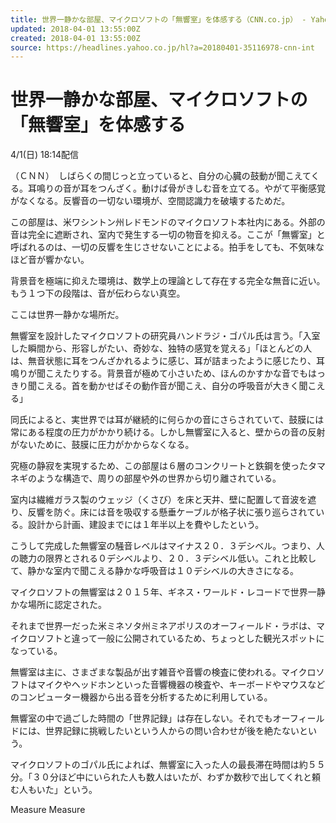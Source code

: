 ```yaml
---
title: 世界一静かな部屋、マイクロソフトの「無響室」を体感する（CNN.co.jp） - Yahoo!ニュース
updated: 2018-04-01 13:55:00Z
created: 2018-04-01 13:55:00Z
source: https://headlines.yahoo.co.jp/hl?a=20180401-35116978-cnn-int
---
```


# 世界一静かな部屋、マイクロソフトの「無響室」を体感する

4/1(日) 18:14配信

（ＣＮＮ）　しばらくの間じっと立っていると、自分の心臓の鼓動が聞こえてくる。耳鳴りの音が耳をつんざく。動けば骨がきしむ音を立てる。やがて平衡感覚がなくなる。反響音の一切ない環境が、空間認識力を破壊するためだ。

この部屋は、米ワシントン州レドモンドのマイクロソフト本社内にある。外部の音は完全に遮断され、室内で発生する一切の物音を抑える。ここが「無響室」と呼ばれるのは、一切の反響を生じさせないことによる。拍手をしても、不気味なほど音が響かない。

背景音を極端に抑えた環境は、数学上の理論として存在する完全な無音に近い。もう１つ下の段階は、音が伝わらない真空。

ここは世界一静かな場所だ。

無響室を設計したマイクロソフトの研究員ハンドラジ・ゴパル氏は言う。「入室した瞬間から、形容しがたい、奇妙な、独特の感覚を覚える」「ほとんどの人は、無音状態に耳をつんざかれるように感じ、耳が詰まったように感じたり、耳鳴りが聞こえたりする。背景音が極めて小さいため、ほんのかすかな音でもはっきり聞こえる。首を動かせばその動作音が聞こえ、自分の呼吸音が大きく聞こえる」

同氏によると、実世界では耳が継続的に何らかの音にさらされていて、鼓膜には常にある程度の圧力がかかり続ける。しかし無響室に入ると、壁からの音の反射がないために、鼓膜に圧力がかからなくなる。

究極の静寂を実現するため、この部屋は６層のコンクリートと鉄鋼を使ったタマネギのような構造で、周りの部屋や外の世界から切り離されている。

室内は繊維ガラス製のウェッジ（くさび）を床と天井、壁に配置して音波を遮り、反響を防ぐ。床には音を吸収する懸垂ケーブルが格子状に張り巡らされている。設計から計画、建設までには１年半以上を費やしたという。

こうして完成した無響室の騒音レベルはマイナス２０．３デシベル。つまり、人の聴力の限界とされる０デシベルより、２０．３デシベル低い。これと比較して、静かな室内で聞こえる静かな呼吸音は１０デシベルの大きさになる。

マイクロソフトの無響室は２０１５年、ギネス・ワールド・レコードで世界一静かな場所に認定された。

それまで世界一だった米ミネソタ州ミネアポリスのオーフィールド・ラボは、マイクロソフトと違って一般に公開されているため、ちょっとした観光スポットになっている。

無響室は主に、さまざまな製品が出す雑音や音響の検査に使われる。マイクロソフトはマイクやヘッドホンといった音響機器の検査や、キーボードやマウスなどのコンピューター機器から出る音を分析するために利用している。

無響室の中で過ごした時間の「世界記録」は存在しない。それでもオーフィールドには、世界記録に挑戦したいという人からの問い合わせが後を絶たないという。

マイクロソフトのゴパル氏によれば、無響室に入った人の最長滞在時間は約５５分。「３０分ほど中にいられた人も数人はいたが、わずか数秒で出してくれと頼む人もいた」という。

Measure
Measure